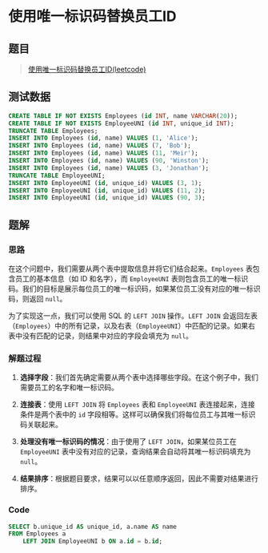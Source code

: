 # 使用唯一标识码替换员工ID

## 题目

> [使用唯一标识码替换员工ID(leetcode)](https://leetcode.cn/problems/replace-employee-id-with-the-unique-identifier/description/?envType=study-plan-v2&envId=sql-free-50)

## 测试数据

```sql
CREATE TABLE IF NOT EXISTS Employees (id INT, name VARCHAR(20));
CREATE TABLE IF NOT EXISTS EmployeeUNI (id INT, unique_id INT);
TRUNCATE TABLE Employees;
INSERT INTO Employees (id, name) VALUES (1, 'Alice');
INSERT INTO Employees (id, name) VALUES (7, 'Bob');
INSERT INTO Employees (id, name) VALUES (11, 'Meir');
INSERT INTO Employees (id, name) VALUES (90, 'Winston');
INSERT INTO Employees (id, name) VALUES (3, 'Jonathan');
TRUNCATE TABLE EmployeeUNI;
INSERT INTO EmployeeUNI (id, unique_id) VALUES (3, 1);
INSERT INTO EmployeeUNI (id, unique_id) VALUES (11, 2);
INSERT INTO EmployeeUNI (id, unique_id) VALUES (90, 3);
```

## 题解

### 思路

在这个问题中，我们需要从两个表中提取信息并将它们结合起来。`Employees` 表包含员工的基本信息（如 ID 和名字），而 `EmployeeUNI` 表则包含员工的唯一标识码。我们的目标是展示每位员工的唯一标识码，如果某位员工没有对应的唯一标识码，则返回 `null`。

为了实现这一点，我们可以使用 SQL 的 `LEFT JOIN` 操作。`LEFT JOIN` 会返回左表（`Employees`）中的所有记录，以及右表（`EmployeeUNI`）中匹配的记录。如果右表中没有匹配的记录，则结果中对应的字段会填充为 `null`。

### 解题过程

1. **选择字段**：我们首先确定需要从两个表中选择哪些字段。在这个例子中，我们需要员工的名字和唯一标识码。

2. **连接表**：使用 `LEFT JOIN` 将 `Employees` 表和 `EmployeeUNI` 表连接起来，连接条件是两个表中的 `id` 字段相等。这样可以确保我们将每位员工与其唯一标识码关联起来。

3. **处理没有唯一标识码的情况**：由于使用了 `LEFT JOIN`，如果某位员工在 `EmployeeUNI` 表中没有对应的记录，查询结果会自动将其唯一标识码填充为 `null`。

4. **结果排序**：根据题目要求，结果可以以任意顺序返回，因此不需要对结果进行排序。

### Code
```sql
SELECT b.unique_id AS unique_id, a.name AS name
FROM Employees a
	LEFT JOIN EmployeeUNI b ON a.id = b.id;
```

